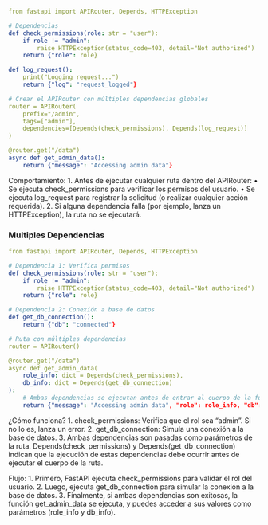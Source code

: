 


```yml
from fastapi import APIRouter, Depends, HTTPException

# Dependencias
def check_permissions(role: str = "user"):
    if role != "admin":
        raise HTTPException(status_code=403, detail="Not authorized")
    return {"role": role}

def log_request():
    print("Logging request...")
    return {"log": "request_logged"}

# Crear el APIRouter con múltiples dependencias globales
router = APIRouter(
    prefix="/admin",
    tags=["admin"],
    dependencies=[Depends(check_permissions), Depends(log_request)]
)

@router.get("/data")
async def get_admin_data():
    return {"message": "Accessing admin data"}
```
Comportamiento:
	1.	Antes de ejecutar cualquier ruta dentro del APIRouter:
	•	Se ejecuta check_permissions para verificar los permisos del usuario.
	•	Se ejecuta log_request para registrar la solicitud (o realizar cualquier acción requerida).
	2.	Si alguna dependencia falla (por ejemplo, lanza un HTTPException), la ruta no se ejecutará.

### Multiples Dependencias

```yml
from fastapi import APIRouter, Depends, HTTPException

# Dependencia 1: Verifica permisos
def check_permissions(role: str = "user"):
    if role != "admin":
        raise HTTPException(status_code=403, detail="Not authorized")
    return {"role": role}

# Dependencia 2: Conexión a base de datos
def get_db_connection():
    return {"db": "connected"}

# Ruta con múltiples dependencias
router = APIRouter()

@router.get("/data")
async def get_admin_data(
    role_info: dict = Depends(check_permissions), 
    db_info: dict = Depends(get_db_connection)
):
    # Ambas dependencias se ejecutan antes de entrar al cuerpo de la función
    return {"message": "Accessing admin data", "role": role_info, "db": db_info}
```

¿Cómo funciona?
	1.	check_permissions: Verifica que el rol sea “admin”. Si no lo es, lanza un error.
	2.	get_db_connection: Simula una conexión a la base de datos.
	3.	Ambas dependencias son pasadas como parámetros de la ruta. Depends(check_permissions) y Depends(get_db_connection) indican que la ejecución de estas dependencias debe ocurrir antes de ejecutar el cuerpo de la ruta.

Flujo:
	1.	Primero, FastAPI ejecuta check_permissions para validar el rol del usuario.
	2.	Luego, ejecuta get_db_connection para simular la conexión a la base de datos.
	3.	Finalmente, si ambas dependencias son exitosas, la función get_admin_data se ejecuta, y puedes acceder a sus valores como parámetros (role_info y db_info).